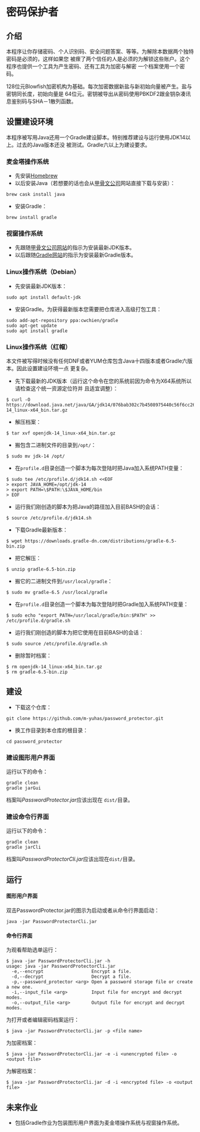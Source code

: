 # 密码保护者
## 介绍
本程序让你存储密码、个人识别码、安全问题答案、等等。为解除本数据两个独特密码是必须的，这样如果您
被瘝了两个信任的人是必须的为解锁这些账户。这个程序也提供一个工具为产生密码、还有工具为加密与解密
一个档案使用一个密码。

128位元Blowfish加密机构为基础。每次加密数据新盐与新初始向量被产生。盐与密钥同长度，初始向量是
64位元。密钥被导出从密码使用PBKDF2跟金钥杂凑讯息鉴别码与SHA－1散列函数。

## 设置建设环境
本程序被写用Java还用一个Gradle建设脚本。特别推荐建设与运行使用JDK14以上。过去的Java版本还没
被测试。Gradle六以上为建设要求。

### 麦金塔操作系统
* 先安装[Homebrew](https://brew.sh)
* 以后安装Java（若想要的话也会从[甲骨文公司](https://www.oracle.com/java/technologies/javase-downloads.html)网站直接下载与安装）：

```
brew cask install java
```

* 安装Gradle：

```
brew install gradle
```

### 视窗操作系统
* 先跟随[甲骨文公司网站](https://www.oracle.com/java/technologies/javase-jdk14-downloads.html)的指示为安装最新JDK版本。
* 以后跟随[Gradle网站](https://gradle.org/install/)的指示为安装最新Gradle版本。

### Linux操作系统（Debian）
* 先安装最新JDK版本：

```
sudo apt install default-jdk
```

* 安装Gradle。为获得最新版本您需要把仓库进入高级打包工具：

```
sudo add-apt-repository ppa:cwchien/gradle
sudo apt-get update
sudo apt install gradle
```

### Linux操作系统（红帽）
本文件被写得时候没有任何DNF或者YUM仓库包含Java十四版本或者Gradle六版本。因此设置建设环境一点
更复杂。

* 先下载最新的JDK版本（运行这个命令在您的系统前因为命令为X64系统所以请检查这个统一资源定位符并
    且适宜调整）：

```
$ curl -O https://download.java.net/java/GA/jdk14/076bab302c7b4508975440c56f6cc26a/36/GPL/openjdk-14_linux-x64_bin.tar.gz
```

* 解压档案：

```
$ tar xvf openjdk-14_linux-x64_bin.tar.gz
```

* 搬包含二进制文件的目录到```/opt/```：

```
$ sudo mv jdk-14 /opt/
```

* 在```profile.d```目录创造一个脚本为每次登陆时把Java加入系统PATH变量：

```
$ sudo tee /etc/profile.d/jdk14.sh <<EOF
> export JAVA_HOME=/opt/jdk-14
> export PATH=\$PATH:\$JAVA_HOME/bin
> EOF
```

* 运行我们刚创造的脚本为把Java的路径加入目前BASH的会话：

```
$ source /etc/profile.d/jdk14.sh
```

* 下载Gradle最新版本：

```
$ wget https://downloads.gradle-dn.com/distributions/gradle-6.5-bin.zip
```

* 把它解压：

```
$ unzip gradle-6.5-bin.zip
```

* 搬它的二进制文件到```/usr/local/gradle```：

```
$ sudo mv gradle-6.5 /usr/local/gradle
```

* 在```profile.d```目录创造一个脚本为每次登陆时把Gradle加入系统PATH变量：

```
$ sudo echo "export PATH=/usr/local/gradle/bin:$PATH" >> /etc/profile.d/gradle.sh
```

* 运行我们刚创造的脚本为把它使用在目前BASH的会话：

```
$ sudo source /etc/profile.d/gradle.sh
```

* 删除暂时档案：

```
$ rm openjdk-14_linux-x64_bin.tar.gz
$ rm gradle-6.5-bin.zip
```

## 建设
* 下载这个仓库：

```
git clone https://github.com/m-yuhas/password_protector.git
```

* 换工作目录到本仓库的根目录：

```
cd password_protector
```

### 建设图形用户界面
运行以下的命令：

```
gradle clean
gradle jarGui
```

档案叫*PasswordProtector.jar*应该出现在 ```dist/```目录。

### 建设命令行界面
运行以下的命令：

```
gradle clean
gradle jarCli
```

档案叫*PasswordProtectorCli.jar*应该出现在```dist/```目录。

## 运行
#### 图形用户界面
双击PasswordProtector.jar的图示为启动或者从命令行界面启动：

```
java -jar PasswordProtectorCli.jar
```

#### 命令行界面
为观看帮助选单运行：

```
$ java -jar PasswordProtectorCli.jar -h
usage: java -jar PasswordProtectorCli.jar
  -e,--encrypt                  Encrypt a file.
  -d,--decrypt                  Decrypt a file.
  -p,--password_protector <arg> Open a password storage file or create a new one.
  -i,--input_file <arg>         Input file for encrypt and decrypt modes.
  -o,--output_file <arg>        Output file for encrypt and decrypt modes.
```

为打开或者编辑密码档案运行：

```
$ java -jar PasswordProtectorCli.jar -p <file name>
```

为加密档案：

```
$ java -jar PasswordProtectorCli.jar -e -i <unencrypted file> -o <output file>
```

为解密档案：

```
$ java -jar PasswordProtectorCli.jar -d -i <encrypted file> -o <output file>
```

## 未来作业
- 包括Gradle作业为包装图形用户界面为麦金塔操作系统与视窗操作系统。

